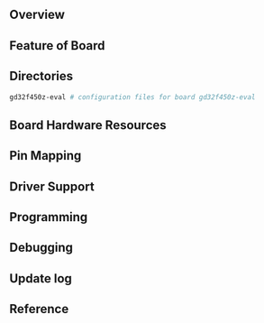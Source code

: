 ## Overview

## Feature of Board

## Directories
```sh
gd32f450z-eval # configuration files for board gd32f450z-eval
```

## Board Hardware Resources

## Pin Mapping

## Driver Support

## Programming

## Debugging

## Update log

## Reference
